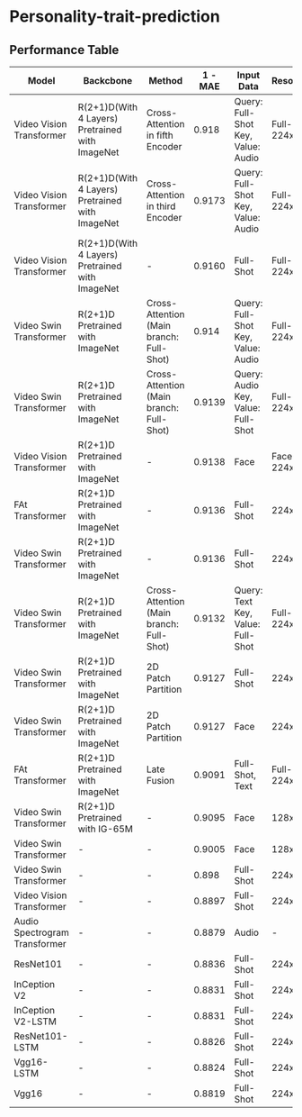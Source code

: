 # Personality-trait-prediction

## Performance Table

|Model                        |Backcbone                       |Method                                  |1 - MAE|Input Data                       |Resolution         |Frame|
|-----------------------------|-----------------------------------------------|----------------------------------------|-------|-------------------------------------|-------------------|-----|
|Video Vision Transformer     |R(2+1)D(With 4 Layers) Pretrained with ImageNet|Cross-Attention in fifth Encoder        |0.918  |Query: Full-Shot Key, Value: Audio|Full-Shot : 224x224|15   |
|Video Vision Transformer     |R(2+1)D(With 4 Layers) Pretrained with ImageNet|Cross-Attention in third Encoder        |0.9173 |Query: Full-Shot Key, Value: Audio|Full-Shot : 224x224|15   |
|Video Vision Transformer     |R(2+1)D(With 4 Layers) Pretrained with ImageNet|-                                       |0.9160 |Full-Shot                         |Full-Shot : 224x224|15   |
|Video Swin Transformer       |R(2+1)D Pretrained with ImageNet               |Cross-Attention (Main branch: Full-Shot)|0.914  |Query: Full-Shot Key, Value: Audio|Full-Shot : 224x224|15   |
|Video Swin Transformer       |R(2+1)D Pretrained with ImageNet               |Cross-Attention (Main branch: Full-Shot)|0.9139 |Query: Audio Key, Value: Full-Shot|Full-Shot : 224x224|15   |
|Video Vision Transformer     |R(2+1)D Pretrained with ImageNet               |-                                       |0.9138 |Face                             |Face       : 224x224|15   |
|FAt Transformer              |R(2+1)D Pretrained with ImageNet               |-                                       |0.9136 |Full-Shot                        |224x224            |15   |
|Video Swin Transformer       |R(2+1)D Pretrained with ImageNet               |-                                       |0.9136 |Full-Shot                        |224x224            |15   |
|Video Swin Transformer       |R(2+1)D Pretrained with ImageNet               |Cross-Attention (Main branch: Full-Shot)|0.9132 |Query: Text Key, Value: Full-Shot |Full-Shot : 224x224|15   |
|Video Swin Transformer       |R(2+1)D Pretrained with ImageNet               |2D Patch Partition                      |0.9127 |Full-Shot                        |224x224            |15   |
|Video Swin Transformer       |R(2+1)D Pretrained with ImageNet               |2D Patch Partition                      |0.9127 |Face                             |224x224            |15   |
|FAt Transformer              |R(2+1)D Pretrained with ImageNet               |Late Fusion                             |0.9091 |Full-Shot, Text                  |Full-Shot : 224x224|15   |
|Video Swin Transformer       |R(2+1)D Pretrained with IG-65M                 |-                                       |0.9095 |Face                             |128x128            |15   |
|Video Swin Transformer       |-                                              |-                                       |0.9005 |Face                             |128x128            |15   |
|Video Swin Transformer       |-                                              |-                                       |0.898  |Full-Shot                        |224x224            |15   |
|Video Vision Transformer     |-                                              |-                                       |0.8897 |Full-Shot                        |224x224            |15   |
|Audio Spectrogram Transformer|-                                              |-                                       |0.8879 |Audio                            |-                  |-    |
|ResNet101                    |-                                              |-                                       |0.8836 |Full-Shot                        |224x224            |15   |
|InCeption V2                 |-                                              |-                                       |0.8831 |Full-Shot                        |224x224            |15   |
|InCeption V2-LSTM            |-                                              |-                                       |0.8831 |Full-Shot                        |224x224            |15   |
|ResNet101-LSTM               |-                                              |-                                       |0.8826 |Full-Shot                        |224x224            |15   |
|Vgg16-LSTM                   |-                                              |-                                       |0.8824 |Full-Shot                        |224x224            |15   |
|Vgg16                        |-                                              |-                                       |0.8819 |Full-Shot                        |224x224            |15   |
